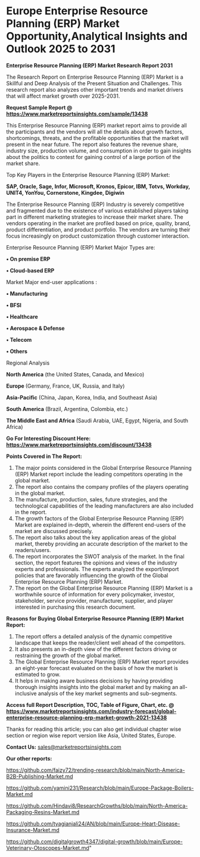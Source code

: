 # Europe Enterprise Resource Planning (ERP) Market Opportunity,Analytical Insights and Outlook 2025 to 2031

<strong>Enterprise Resource Planning (ERP) Market Research Report 2031</strong>

The Research Report on Enterprise Resource Planning (ERP) Market is a Skillful and Deep Analysis of the Present Situation and Challenges. This research report also analyzes other important trends and market drivers that will affect market growth over 2025-2031.

<strong>Request Sample Report @ <a href=https://www.marketreportsinsights.com/sample/13438>https://www.marketreportsinsights.com/sample/13438</a></strong>

This Enterprise Resource Planning (ERP) market report aims to provide all the participants and the vendors will all the details about growth factors, shortcomings, threats, and the profitable opportunities that the market will present in the near future. The report also features the revenue share, industry size, production volume, and consumption in order to gain insights about the politics to contest for gaining control of a large portion of the market share.

Top Key Players in the Enterprise Resource Planning (ERP) Market:

<strong>SAP, Oracle, Sage, Infor, Microsoft, Kronos, Epicor, IBM, Totvs, Workday, UNIT4, YonYou, Cornerstone, Kingdee, Digiwin</strong>

The Enterprise Resource Planning (ERP) Industry is severely competitive and fragmented due to the existence of various established players taking part in different marketing strategies to increase their market share. The vendors operating in the market are profiled based on price, quality, brand, product differentiation, and product portfolio. The vendors are turning their focus increasingly on product customization through customer interaction.

Enterprise Resource Planning (ERP) Market Major Types are:

<strong>• On premise ERP

• Cloud-based ERP</strong>

Market Major end-user applications :

<strong>• Manufacturing

• BFSI

• Healthcare

• Aerospace & Defense

• Telecom

• Others</strong>

Regional Analysis

</u><strong><b>North America</b></strong> (the United States, Canada, and Mexico)

<strong><b>Europe </b></strong>(Germany, France, UK, Russia, and Italy)

<strong><b>Asia-Pacific</b></strong> (China, Japan, Korea, India, and Southeast Asia)

<strong><b>South America</b></strong> (Brazil, Argentina, Colombia, etc.)

<strong><b>The Middle East and Africa</b></strong> (Saudi Arabia, UAE, Egypt, Nigeria, and South Africa)

<strong>Go For Interesting Discount Here: <a href=https://www.marketreportsinsights.com/discount/13438>https://www.marketreportsinsights.com/discount/13438</a></strong>

<strong>Points Covered in The Report:</strong>
<ol>
  <li>The major points considered in the Global Enterprise Resource Planning (ERP) Market report include the leading competitors operating in the global market.</li>
  <li>The report also contains the company profiles of the players operating in the global market.</li>
  <li>The manufacture, production, sales, future strategies, and the technological capabilities of the leading manufacturers are also included in the report.</li>
  <li>The growth factors of the Global Enterprise Resource Planning (ERP) Market are explained in-depth, wherein the different end-users of the market are discussed precisely.</li>
  <li>The report also talks about the key application areas of the global market, thereby providing an accurate description of the market to the readers/users.</li>
  <li>The report incorporates the SWOT analysis of the market. In the final section, the report features the opinions and views of the industry experts and professionals. The experts analyzed the export/import policies that are favorably influencing the growth of the Global Enterprise Resource Planning (ERP) Market.</li>
  <li>The report on the Global Enterprise Resource Planning (ERP) Market is a worthwhile source of information for every policymaker, investor, stakeholder, service provider, manufacturer, supplier, and player interested in purchasing this research document.</li>
</ol>
<strong>Reasons for Buying Global Enterprise Resource Planning (ERP) Market Report:</strong>

<ol>
  <li>The report offers a detailed analysis of the dynamic competitive landscape that keeps the reader/client well ahead of the competitors.</li>
  <li>It also presents an in-depth view of the different factors driving or restraining the growth of the global market.</li>
  <li>The Global Enterprise Resource Planning (ERP) Market report provides an eight-year forecast evaluated on the basis of how the market is estimated to grow.</li>
  <li>It helps in making aware business decisions by having providing thorough insights insights into the global market and by making an all-inclusive analysis of the key market segments and sub-segments.</li>
</ol>
<strong>Access full Report Description, TOC, Table of Figure, Chart, etc. @ <a href=https://www.marketreportsinsights.com/industry-forecast/global-enterprise-resource-planning-erp-market-growth-2021-13438>https://www.marketreportsinsights.com/industry-forecast/global-enterprise-resource-planning-erp-market-growth-2021-13438</a></strong>


Thanks for reading this article; you can also get individual chapter wise section or region wise report version like Asia, United States, Europe.

<strong>Contact Us:</strong>
sales@marketreportsinsights.com

<strong>Our other reports:</strong>

<a href=https://github.com/faizy72/trending-research/blob/main/North-America-B2B-Publishing-Market.md>https://github.com/faizy72/trending-research/blob/main/North-America-B2B-Publishing-Market.md</a>

<a href=https://github.com/yamini231/Research/blob/main/Europe-Package-Boilers-Market.md>https://github.com/yamini231/Research/blob/main/Europe-Package-Boilers-Market.md</a>

<a href=https://github.com/Hindavi8/ResearchGrowths/blob/main/North-America-Packaging-Resins-Market.md>https://github.com/Hindavi8/ResearchGrowths/blob/main/North-America-Packaging-Resins-Market.md</a>

<a href=https://github.com/tyagianjali24/AN/blob/main/Europe-Heart-Disease-Insurance-Market.md>https://github.com/tyagianjali24/AN/blob/main/Europe-Heart-Disease-Insurance-Market.md</a>

<a href=https://github.com/digitalgrowth4347/digital-growth/blob/main/Europe-Veterinary-Otoscopes-Market.md>https://github.com/digitalgrowth4347/digital-growth/blob/main/Europe-Veterinary-Otoscopes-Market.md</a>"
